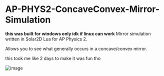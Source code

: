 # AP-PHYS2-ConcaveConvex-Mirror-Simulation
**this was built for windows only idk if linux can work**
Mirror simulation written in Solar2D Lua for AP Physics 2.

Allows you to see what generally occurs in a concave/convex mirror.

this took me like 2 days to make it was fun tho

![image](https://github.com/user-attachments/assets/2ac738d7-5a44-474e-822b-bd56dcff54ff)
